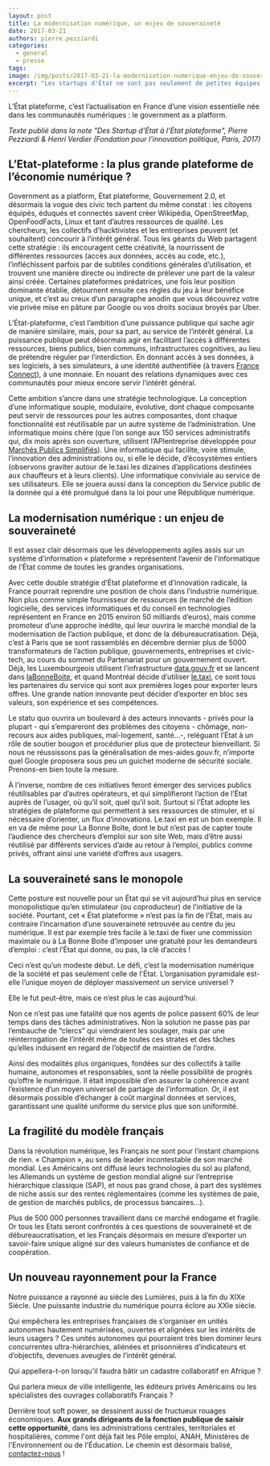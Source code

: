 ```yaml
---
layout: post
title: La modernisation numérique, un enjeu de souveraineté
date: 2017-03-21
authors: pierre.pezziardi
categories:
  - general
  - presse
tags:
image: /img/posts/2017-03-21-la-modernisation-numerique-enjeu-de-souverainete.jpg
excerpt: "Les startups d'État ne sont pas seulement de petites équipes frugales et autonomes qui développent des applications à partir des usages réels de leurs utilisateurs. Ce sont aussi des équipes qui, au fil des mois, ont développé, avec leurs partenaires, un ensemble de ressources essentielles à une stratégie visant un État qui stimule et accueille l’engagement citoyen, qui favorise et utilise l’innovation du plus grand nombre, qui garantisse les ressources accessible à tous : l’État plateforme."
---
```


L’État plateforme, c’est l’actualisation en France d’une vision essentielle née dans les communautés numériques : le government as a platform.

_Texte publié dans la note "Des Startup d'État à l'État plateforme", Pierre Pezziardi & Henri Verdier (Fondation pour l'innovation politique, Paris, 2017)_

## L’Etat-plateforme : la plus grande plateforme de l’économie numérique ?

Government as a platform, État plateforme, Gouvernement 2.0, et désormais la vogue des civic tech partent du même constat : les citoyens équipés, éduqués et connectés savent créer Wikipédia, OpenStreetMap, OpenFoodFacts, Linux et tant d’autres ressources de qualité. Les chercheurs, les collectifs d’hacktivistes et les entreprises peuvent (et souhaitent) concourir à l’intérêt général. Tous les géants du Web partagent cette stratégie : ils encouragent cette créativité, la nourrissent de différentes ressources (accès aux données, accès au code, etc.), l’infléchissent parfois par de subtiles conditions générales d’utilisation, et trouvent une manière directe ou indirecte de prélever une part de la valeur ainsi créée. Certaines plateformes prédatrices, une fois leur position dominante établie, détournent ensuite ces règles du jeu à leur bénéfice unique, et c’est au creux d’un paragraphe anodin que vous découvrez votre vie privée mise en pâture par Google ou vos droits sociaux broyés par Uber.

L’État-plateforme, c’est l’ambition d’une puissance publique qui sache agir de manière similaire, mais, pour sa part, au service de l’intérêt général. La puissance publique peut désormais agir en facilitant l’accès à différentes ressources, biens publics, bien communs, infrastructures cognitives, au lieu de prétendre réguler par l’interdiction. En donnant accès à ses données, à ses logiciels, à ses simulateurs, à une identité authentifiée (à travers [France Connect](https://franceconnect.gouv.fr/)), à une monnaie. En nouant des relations dynamiques avec ces communautés pour mieux encore servir l’intérêt général.

Cette ambition s’ancre dans une stratégie technologique. La conception d’une informatique souple, modulaire, évolutive, dont chaque composante peut servir de ressources pour les autres composantes, dont chaque fonctionnalité est réutilisable par un autre système de l’administration. Une informatique moins chère (que l’on songe aux 150 services administratifs qui, dix mois après son ouverture, utilisent l’APIentreprise développée pour [Marchés Publics Simplifiés](https://beta.gouv.fr/startup/mps.html)). Une informatique qui facilite, voire stimule, l’innovation des administrations ou, si elle le décide, d’écosystèmes entiers (observons graviter autour de le.taxi les dizaines d’applications destinées aux chauffeurs et à leurs clients). Une informatique conviviale au service de ses utilisateurs. Elle se jouera aussi dans la conception du Service public de la donnée qui a été promulgué dans la loi pour une République numérique.

## La modernisation numérique : un enjeu de souveraineté

Il est assez clair désormais que les développements agiles assis sur un système d’information « plateforme » représentent l’avenir de l’informatique de l’État comme de toutes les grandes organisations.

Avec cette double stratégie d’État plateforme et d’innovation radicale, la France pourrait reprendre une position de choix dans l’industrie numérique. Non plus comme simple fournisseur de ressources (le marché de l’édition logicielle, des services informatiques et du conseil en technologies représentent en France en 2015 environ 50 milliards d’euros), mais comme promoteur d’une approche inédite, qui leur ouvrira le marché mondial de la modernisation de l’action publique, et donc de la débureaucratisation. Déjà, c’est à Paris que se sont rassemblés en décembre dernier plus de 5000 transformateurs de l’action publique, gouvernements, entreprises et civic-tech, au cours du sommet du Partenariat pour un gouvernement ouvert. Déjà, les Luxembourgeois utilisent l’infrastructure [data.gouv.fr](https://beta.gouv.fr/startup/data.gouv.fr.html) et se lancent dans [laBonneBoite](https://beta.gouv.fr/startup/la-bonne-boite.html), et quand Montréal décide d’utiliser [le.taxi](https://beta.gouv.fr/startup/le-taxi.html), ce sont tous les partenaires du service qui sont aux premières loges pour exporter leurs offres. Une grande nation innovante peut décider d’exporter en bloc ses valeurs, son expérience et ses compétences.

Le statu quo ouvrira un boulevard à des acteurs innovants - privés pour la plupart - qui s’empareront des problèmes des citoyens - chômage, non-recours aux aides publiques, mal-logement, santé…-, reléguant l’État à un rôle de soutier bougon et procédurier plus que de protecteur bienveillant. Si nous ne réussissons pas la généralisation de mes-aides.gouv.fr, n’importe quel Google proposera sous peu un guichet moderne de sécurité sociale. Prenons-en bien toute la mesure.

À l’inverse, nombre de ces initiatives feront émerger des services publics réutilisables par d’autres opérateurs, et qui simplifieront l’action de l’État auprès de l’usager, où qu’il soit, quel qu’il soit. Surtout si l’État adopte les stratégies de plateforme qui permettent à ses ressources de stimuler, et si nécessaire d’orienter, un flux d’innovations. Le.taxi en est un bon exemple. Il en va de même pour La Bonne Boîte, dont le but n’est pas de capter toute l’audience des chercheurs d’emploi sur son site Web, mais d’être aussi réutilisé par différents services d’aide au retour à l’emploi, publics comme privés, offrant ainsi une variété d’offres aux usagers.

## La souveraineté sans le monopole

Cette posture est nouvelle pour un État qui se vit aujourd’hui plus en service monopolistique qu’en stimulateur (ou coproducteur) de l’initiative de la société. Pourtant, cet « État plateforme » n’est pas la fin de l’État, mais au contraire l’incarnation d’une souveraineté retrouvée au centre du jeu numérique. Il est par exemple très facile à le.taxi de fixer une commission maximale ou à La Bonne Boite d’imposer une gratuité pour les demandeurs d’emploi : c’est l’État qui donne, ou pas, la clé d’accès !

Ceci n’est qu’un modeste début. Le défi, c’est la modernisation numérique de la société et pas seulement celle de l'État. L’organisation pyramidale est-elle l’unique moyen de déployer massivement un service universel ?

Elle le fut peut-être, mais ce n’est plus le cas aujourd’hui.

Non ce n’est pas une fatalité que nos agents de police passent 60% de leur temps dans des tâches administratives. Non la solution ne passe pas par l’embauche de “clercs” qui viendraient les soulager, mais par une réinterrogation de l’intérêt même de toutes ces strates et des tâches qu’elles induisent en regard de l’objectif de maintien de l’ordre.

Ainsi des modalités plus organiques, fondées sur des collectifs à taille humaine, autonomes et responsables, sont la réelle possibilité de progrès qu’offre le numérique. Il était impossible d’en assurer la cohérence avant l’existence d’un moyen universel de partage de l’information. Or, il est désormais possible d’échanger à coût marginal données et services, garantissant une qualité uniforme du service plus que son uniformité.

## La fragilité du modèle français

Dans la révolution numérique, les Français ne sont pour l’instant champions de rien. « Champion », au sens de leader incontestable de son marché mondial. Les Américains ont diffusé leurs technologies du sol au plafond, les Allemands un système de gestion mondial aligné sur l’entreprise hiérarchique classique (SAP), et nous pas grand chose, à part des systèmes de niche assis sur des rentes réglementaires (comme les systèmes de paie, de gestion de marchés publics, de processus bancaires…).

Plus de 500 000 personnes travaillent dans ce marché endogame et fragile. Or tous les Etats seront confrontés à ces questions de souveraineté et de débureaucratisation, et les Français désormais en mesure d’exporter un savoir-faire unique aligné sur des valeurs humanistes de confiance et de coopération.

## Un nouveau rayonnement pour la France

Notre puissance a rayonné au siècle des Lumières, puis à la fin du XIXe Siècle. Une puissante industrie du numérique pourra éclore au XXIe siècle.

Qui empêchera les entreprises françaises de s’organiser en unités autonomes hautement numérisées, ouvertes et alignées sur les intérêts de leurs usagers ? Ces unités autonomes qui pourraient très bien dominer leurs concurrentes ultra-hiérarchies, aliénées et prisonnières d’indicateurs et d’objectifs, devenues aveugles de l’intérêt général.

Qui appellera-t-on lorsqu'il faudra bâtir un cadastre collaboratif en Afrique ?

Qui parlera mieux de ville intelligente, les éditeurs privés Américains ou les spécialistes des ouvrages collaboratifs Français ?

Derrière tout soft power, se dessinent aussi de fructueux rouages économiques. **Aux grands dirigeants de la fonction publique de saisir cette opportunité**, dans les administrations centrales, territoriales et hospitalières, comme l'ont déjà fait les Pôle emploi, ANAH, Ministères de l'Environnement ou de l'Éducation. Le chemin est désormais balisé, [contactez-nous](mailto:contact@beta.gouv.fr?subject=Contact+Direction) !
